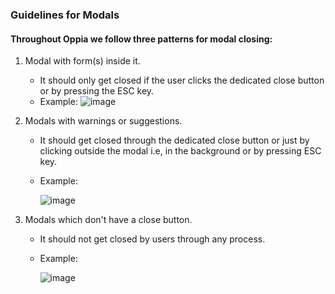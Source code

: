 ### Guidelines for Modals
#### Throughout Oppia we follow three patterns for modal closing:
1. Modal with form(s) inside it.
     - It should only get closed if the user clicks the dedicated close button or by pressing the ESC key.
     - Example: 
         ![image](https://user-images.githubusercontent.com/16653571/52317691-164f7100-29e7-11e9-8da3-7a512e227183.png)

2. Modals with warnings or suggestions.
     - It should get closed through the dedicated close button or just by clicking outside the modal i.e, in the background or by pressing ESC key.
     - Example: 

        ![image](https://user-images.githubusercontent.com/16653571/52317811-983f9a00-29e7-11e9-9422-bbc56d7aa4e6.png)

3. Modals which don't have a close button.
     - It should not get closed by users through any process.
     - Example: 

        ![image](https://user-images.githubusercontent.com/16653571/52318097-dbe6d380-29e8-11e9-95d7-b2ebea58362a.png)
